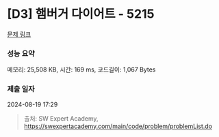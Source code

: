 # [D3] 햄버거 다이어트 - 5215 

[문제 링크](https://swexpertacademy.com/main/code/problem/problemDetail.do?contestProbId=AWT-lPB6dHUDFAVT) 

### 성능 요약

메모리: 25,508 KB, 시간: 169 ms, 코드길이: 1,067 Bytes

### 제출 일자

2024-08-19 17:29



> 출처: SW Expert Academy, https://swexpertacademy.com/main/code/problem/problemList.do